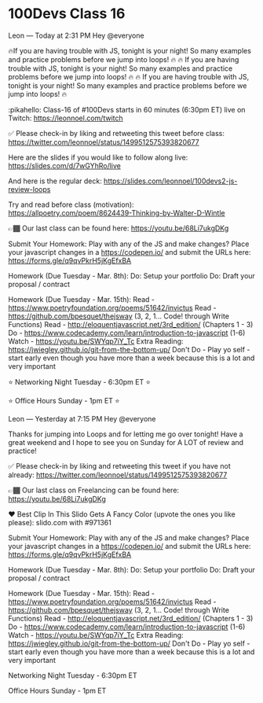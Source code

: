 # 100Devs Class 16

Leon — Today at 2:31 PM
Hey @everyone

🔥If you are having trouble with JS, tonight is your night! So many examples and practice problems before we jump into loops! 🔥
🔥 If you are having trouble with JS, tonight is your night! So many examples and practice problems before we jump into loops! 🔥
🔥 If you are having trouble with JS, tonight is your night! So many examples and practice problems before we jump into loops! 🔥

:pikahello:  Class-16 of #100Devs starts in 60 minutes (6:30pm ET) live on Twitch: https://leonnoel.com/twitch


✅ Please check-in by liking and retweeting this tweet before class: https://twitter.com/leonnoel/status/1499512575393820677


Here are the slides if you would like to follow along live: https://slides.com/d/7wGYhRo/live

And here is the regular deck: https://slides.com/leonnoel/100devs2-js-review-loops

Try and read before class (motivation): https://allpoetry.com/poem/8624439-Thinking-by-Walter-D-Wintle

👉🏾 Our last class can be found here: https://youtu.be/68Li7ukgDKg 

Submit Your Homework:
Play with any of the JS and make changes? Place your javascript changes in a https://codepen.io/ and submit the URLs here: https://forms.gle/q9qvPkrH5jKgEfxBA


Homework (Due Tuesday - Mar. 8th):
Do: Setup your portfolio
Do: Draft your proposal / contract

Homework (Due Tuesday - Mar. 15th):
Read - https://www.poetryfoundation.org/poems/51642/invictus
Read - https://github.com/bpesquet/thejsway (3, 2, 1... Code! through Write Functions)
Read - http://eloquentjavascript.net/3rd_edition/ (Chapters 1 - 3)
Do - https://www.codecademy.com/learn/introduction-to-javascript (1-6)
Watch - https://youtu.be/SWYqp7iY_Tc
Extra Reading: https://jwiegley.github.io/git-from-the-bottom-up/
Don't Do - Play yo self - start early even though you have more than a week because this is a lot and very important

⭐ Networking Night Tuesday - 6:30pm ET ⭐

⭐ Office Hours Sunday - 1pm ET ⭐






Leon — Yesterday at 7:15 PM
Hey @everyone 

Thanks for jumping into Loops and for letting me go over tonight! Have a great weekend and I hope to see you on Sunday for A LOT of review and practice! 

✅  Please check-in by liking and retweeting this tweet if you have not already: https://twitter.com/leonnoel/status/1499512575393820677

👉🏾 Our last class on Freelancing can be found here: https://youtu.be/68Li7ukgDKg 

❤️  Best Clip In This Slido Gets A Fancy Color (upvote the ones you like please): slido.com with #971361

Submit Your Homework:
Play with any of the JS and make changes? Place your javascript changes in a https://codepen.io/ and submit the URLs here: https://forms.gle/q9qvPkrH5jKgEfxBA

Homework (Due Tuesday - Mar. 8th):
Do: Setup your portfolio
Do: Draft your proposal / contract

Homework (Due Tuesday - Mar. 15th):
Read - https://www.poetryfoundation.org/poems/51642/invictus
Read - https://github.com/bpesquet/thejsway (3, 2, 1... Code! through Write Functions)
Read - http://eloquentjavascript.net/3rd_edition/ (Chapters 1 - 3)
Do - https://www.codecademy.com/learn/introduction-to-javascript (1-6)
Watch - https://youtu.be/SWYqp7iY_Tc
Extra Reading: https://jwiegley.github.io/git-from-the-bottom-up/
Don't Do - Play yo self - start early even though you have more than a week because this is a lot and very important

 Networking Night Tuesday - 6:30pm ET 

 Office Hours Sunday - 1pm ET 
